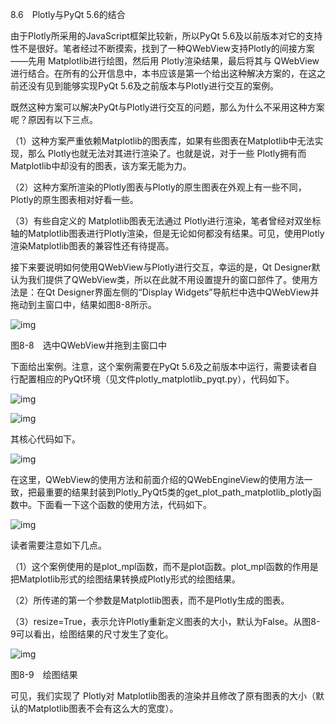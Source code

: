 8.6　Plotly与PyQt 5.6的结合

由于Plotly所采用的JavaScript框架比较新，所以PyQt 5.6及以前版本对它的支持性不是很好。笔者经过不断摸索，找到了一种QWebView支持Plotly的间接方案——先用 Matplotlib进行绘图，然后用 Plotly渲染结果，最后将其与 QWebView进行结合。在所有的公开信息中，本书应该是第一个给出这种解决方案的，在这之前还没有见到能够实现PyQt 5.6及之前版本与Plotly进行交互的案例。

既然这种方案可以解决PyQt与Plotly进行交互的问题，那么为什么不采用这种方案呢？原因有以下三点。

（1）这种方案严重依赖Matplotlib的图表库，如果有些图表在Matplotlib中无法实现，那么 Plotly也就无法对其进行渲染了。也就是说，对于一些 Plotly拥有而Matplotlib中却没有的图表，该方案无能为力。

（2）这种方案所渲染的Plotly图表与Plotly的原生图表在外观上有一些不同，Plotly的原生图表相对好看一些。

（3）有些自定义的 Matplotlib图表无法通过 Plotly进行渲染，笔者曾经对双坐标轴的Matplotlib图表进行Plotly渲染，但是无论如何都没有结果。可见，使用Plotly渲染Matplotlib图表的兼容性还有待提高。

接下来要说明如何使用QWebView与Plotly进行交互，幸运的是，Qt Designer默认为我们提供了QWebView类，所以在此就不用设置提升的窗口部件了。使用方法是：在Qt Designer界面左侧的“Display Widgets”导航栏中选中QWebView并拖动到主窗口中，结果如图8-8所示。

![img](https://cdn.nlark.com/yuque/0/2022/jpeg/21473765/1644303581895-66618984-48e7-4b21-83cd-ca93a79f2600.jpeg)

图8-8　选中QWebView并拖到主窗口中

下面给出案例。注意，这个案例需要在PyQt 5.6及之前版本中运行，需要读者自行配置相应的PyQt环境（见文件plotly_matplotlib_pyqt.py），代码如下。

![img](https://cdn.nlark.com/yuque/0/2022/jpeg/21473765/1644303582580-dbfedeae-3f26-4faf-bc16-2b0a8776dfac.jpeg)

![img](https://cdn.nlark.com/yuque/0/2022/jpeg/21473765/1644303583118-a933a1e1-1ae1-41d5-baf7-7acbcad539f4.jpeg)

其核心代码如下。

![img](https://cdn.nlark.com/yuque/0/2022/jpeg/21473765/1644303583975-9318cea9-c9ac-43fa-851a-12cfa3553047.jpeg)

在这里，QWebView的使用方法和前面介绍的QWebEngineView的使用方法一致，把最重要的结果封装到Plotly_PyQt5类的get_plot_path_matplotlib_plotly函数中。下面看一下这个函数的使用方法，代码如下。

![img](https://cdn.nlark.com/yuque/0/2022/jpeg/21473765/1644303584978-ad12acc9-3935-4b7c-affe-f70822590635.jpeg)

读者需要注意如下几点。

（1）这个案例使用的是plot_mpl函数，而不是plot函数。plot_mpl函数的作用是把Matplotlib形式的绘图结果转换成Plotly形式的绘图结果。

（2）所传递的第一个参数是Matplotlib图表，而不是Plotly生成的图表。

（3）resize=True，表示允许Plotly重新定义图表的大小，默认为False。从图8-9可以看出，绘图结果的尺寸发生了变化。

![img](https://cdn.nlark.com/yuque/0/2022/jpeg/21473765/1644303586091-1421f8cb-6925-4bdb-8862-358be5a2036e.jpeg)

图8-9　绘图结果

可见，我们实现了 Plotly对 Matplotlib图表的渲染并且修改了原有图表的大小（默认的Matplotlib图表不会有这么大的宽度）。
